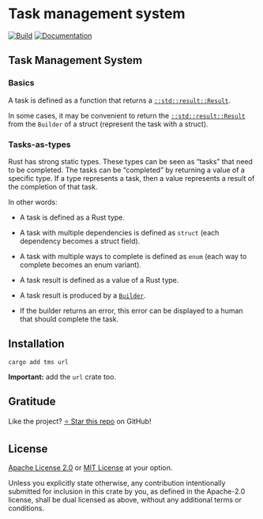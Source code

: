 <!-- DO NOT EDIT -->
<!-- This file is automatically generated by README.ts. -->
<!-- Edit README.ts if you want to make changes. -->

# Task management system

[![Build](https://github.com/DenisGorbachev/tms/actions/workflows/ci.yml/badge.svg)](https://github.com/DenisGorbachev/tms)
[![Documentation](https://docs.rs/tms/badge.svg)](https://docs.rs/tms)

## Task Management System

### Basics

A task is defined as a function that returns a [`::std::result::Result`][__link0].

In some cases, it may be convenient to return the [`::std::result::Result`][__link1] from the `Builder` of a struct (represent the task with a struct).

### Tasks-as-types

Rust has strong static types. These types can be seen as “tasks” that need to be completed. The tasks can be “completed” by returning a value of a specific type. If a type represents a task, then a value represents a result of the completion of that task.

In other words:

* A task is defined as a Rust type.
* A task with multiple dependencies is defined as `struct` (each dependency becomes a struct field).
* A task with multiple ways to complete is defined as `enum` (each way to complete becomes an enum variant).
* A task result is defined as a value of a Rust type.
* A task result is produced by a [`Builder`][__link2].
* If the builder returns an error, this error can be displayed to a human that should complete the task.

   [__link0]: https://doc.rust-lang.org/stable/std/?search=result::Result
 [__link1]: https://doc.rust-lang.org/stable/std/?search=result::Result
 [__link2]: https://crates.io/crates/derive_builder


## Installation

```shell
cargo add tms url
```

**Important:** add the `url` crate too.

## Gratitude

Like the project? [⭐ Star this repo](https://github.com/DenisGorbachev/tms) on GitHub!

## License

[Apache License 2.0](LICENSE-APACHE) or [MIT License](LICENSE-MIT) at your option.

Unless you explicitly state otherwise, any contribution intentionally submitted for inclusion in this crate by you, as defined in the Apache-2.0 license, shall be dual licensed as above, without any additional terms or conditions.
